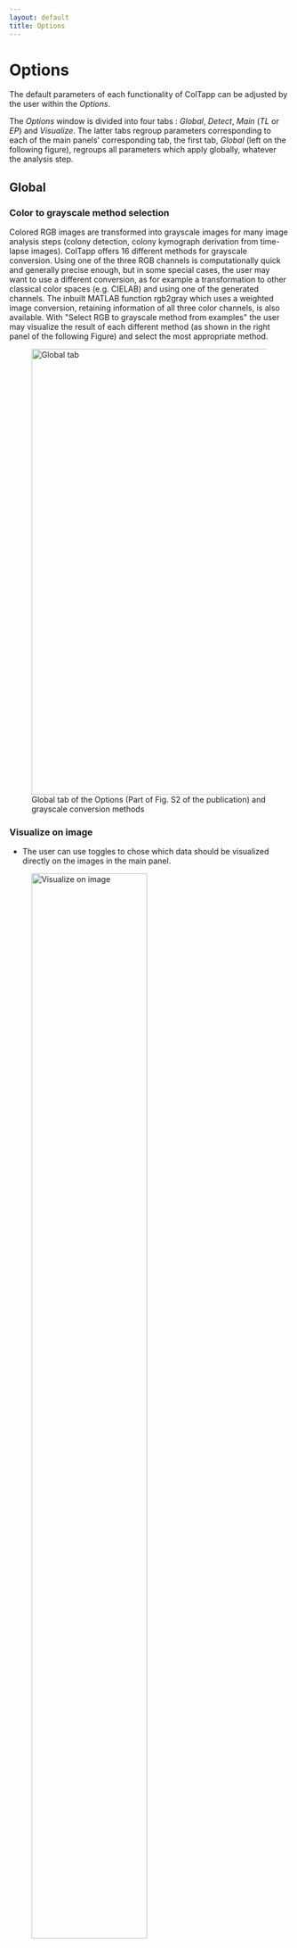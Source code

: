 ```yaml
---
layout: default
title: Options
---
```

# Options

The default parameters of each functionality of ColTapp can be adjusted by the user within the _Options_. 

The _Options_ window is divided into four tabs : _Global_, _Detect_, _Main_ (_TL_ or _EP_) and _Visualize_. The latter tabs regroup parameters corresponding to each of the main panels' corresponding tab, the first tab, _Global_ (left on the following figure), regroups all parameters which apply globally, whatever the analysis step.

## Global

### Color to grayscale method selection
Colored RGB images are transformed into grayscale images for many image analysis steps (colony detection, colony kymograph derivation from time-lapse images). ColTapp offers 16 different methods for grayscale conversion. 
Using one of the three RGB channels is computationally quick and generally precise enough, but in some special cases, the user may want to use a different conversion, as for example a transformation to other classical color spaces (e.g. CIELAB) and using one of the generated channels. The inbuilt MATLAB function rgb2gray which uses a weighted image conversion, retaining information of all three color channels, is also available. With "Select RGB to grayscale method from examples" the user may visualize the result of each different method (as shown in the right panel of the following Figure) and select the most appropriate method.
<figure>
  <img src="{{site.url}}/assets/images/Options_Global_wGrayscale.png" alt="Global tab" height="800px"/>
  <figcaption> Global tab of the Options (Part of Fig. S2 of the publication) and grayscale conversion methods </figcaption>
</figure>

### Visualize on image
- The user can use toggles to chose which data should be visualized directly on the images in the main panel.
<figure>
  <img src="{{site.url}}/assets/images/Visualize_on_image.png" alt="Visualize on image" height="70%"/>
  <figcaption> Visualization on main panel image </figcaption>
</figure>
- The _Redefine lighting correction area_ button allows a user to chose a new subset of the image as input to the [lighting correction algorithm](https://coltapp.github.io/detect.html).

### Reference growth data
When extracted automatically from an analyzed control experiment, the [reference appearance time](https://coltapp.github.io/refparam.html) of that experiment is 
averaged using the mean, by default. Yet, users concerned by the presence of outliers in the growth control experiment may chose to use the median (or any user-defined quantile) via this tab.

### Save options
Autosave, back-up save

### Reset active list
ColTapp allows to group colonies into [lists](https://coltapp.github.io/detect.html) to use certain downstream functions only on the indicated subset of colonies. User can remove all colonies from the active list on the main panel with this button.

## Detect

### Image preprocessing
- Default:Adaptive, Global, none
- Binarization sensitivity
- Should the user want to detect white colonies on a darker background,

### Colony detection parameters
- The _Circle detection_ mode (Regionprops or direct) (default: Regionprops). Circle detection can be operated in two modes: _Regionprops_ mode utilizes a multi-step process to find first isolated foreground objects (colonies) and then applies circle detection methods only on subparts of the images containing isolated objects. The _direct_ mode directly searches for colonies on the entire image. _Regionprops_ mode is expected to be more accurate in cases with many touching colonies and usually is slightly faster.
- The _imfindcircle sensitivity_ (default:0.94). For both modes. This value determines the sensitivity for finding circles. Higher values let weaker circles pass and helps finding less prominent (lower contrast from colony to agar) but also leads to more false positive circles.
- The _Minimal Radius_ (default:20 pixels). For both modes. Minimal radius of circle search range,  utilized by the MATLAB function [imfindcircles](https://ch.mathworks.com/help/images/ref/imfindcircles.html). This parameter is crucial to set correctly.
- The _Maximal Radius_ (default:65 pixels). For both modes. Maximal radius of circle search range, utilized by the MATLAB function [imfindcircles](https://ch.mathworks.com/help/images/ref/imfindcircles.html). This parameter is crucial to set correctly.
- The _Scale bounding box_ (default:1.35). For _regionprops_ mode only. After the isolated objects are identified, sub-images cropped around the object are used for further processing. The size of the cropped rectangle is scaled with the _Scale bounding box_ factor.
- The _Min distance from border_ (default:10 pixels). For _regionprops_ mode only. After the sub-images are generated, circles are detected within. _Min distance from border_ defines the minimal distance of the circle centers from the border of this sub-image.
- The _Foreground bias_ (default:0.17). For _regionprops_ mode only. To check if detected circles are considered as foreground, the sub-image is binarized (Otsu's method). The _Foreground bias_ is subtracted from the automatically generated threshold to classify more pixels as foreground.
- The _Min area foreground_ (default:0.7). For _regionprops_ mode only. After a binarized sub-image is generated, ColTapp checks if the proportion of pixels classified as foreground exceeds the _Min area foreground_ value. Circles with lower proportion are discarded.
- The _Max overlap (2 circles)_ (default:0.9). For _regionprops_ mode only. If more than one circle is detected on a subimage, ColTapp checks the amount of overlap of these circles. If a circle overlapps with another circle for more than _Max overlap_ of its own area, the circle quality (from the MATLAB function [imfindcircles](https://ch.mathworks.com/help/images/ref/imfindcircles.html)) is compared and only the circle with higher quality is kept.
- The _Min rad difference_ (default:10 pixels). For _regionprops_ mode only. If more than one circle is remaining, the center distance is calculated. If the distance is smaller than _Min center distance_ and the radius difference between the two circles is less than _Min rad difference_ the cirlce with the lower quality is discarded.
- The _Min center distance_ (default:20 pixels) For _regionprops_ mode only. If more than one circle is remaining, the center distance is calculated. If the distance is smaller than _Min center distance_ and the radius difference between the two circles is less than _Min rad difference_ the cirlce with the lower quality is discarded.
- The _Max total overlap_ (default:0.95). For _regionprops_ mode only. The area of each circle overlapping with any other circle is calculated. If the proportion of pixels classified as overlapping is higher than _Max total overlap_, this circle is discarded.
- The _Start iterative overlap_ is the proportion (default:0.8). For _regionprops_ mode only. Final step in the _regionprops_ mode. If there are still more than one circle passing all quality control steps, the total overlap proportion is compared with _Start iterative overlap_. Cirlces that have higher proportion of overlapping area are discarded. If no circle passed this check, the threshold is increased until at least one circle passes this control step.
- The _Final min center distance_ (default:2 pixels). For both modes. After all circles have been detected, the distance between all centers is calculated and circles are discarded based on the circle quality if two circle centers are closer to each other than _Final min center distance_.



## Main-TL

### Define radii-tracking parameters
- The _Reference frame_, on which colonies are found and from which the radii are tracked on the other frames, is set to the last frame of the time-lapse by default. 
- The _Time interval_ between frames of a time-lapse serie is automatically detected upon import and if this automatical detection fails, the user is asked to define it. 
- The _Registration factor_ (κ) defines the subpixels resolution (1/κ) at which the image registration algorithm performs a 2-D rigid translation (default: 100)
- The _Kymograph threshold shift_ (default:0.17)
- The _Scale radius for overlap_ factor (default: 1) is multiplied to the radius of the focal colony from which [neighboring colonies are tested for overlap] (https://coltapp.github.io/timelapse.html). By increasing it (>1), ranges of angles corresponding not only to overlapping colonies but also very close colonies will be discarded from the kymograph creation process. Note that this increase might lead to high proportions of angles to be discarded. Decreasing the scaling factor (<1) leads to reduced ranges of excluded angles. This might be useful in densely populated plates to still achieve some overlap exclusion to increase quality of kymographs at earlier timepoints. Note that if more than 90% of all angles are discarded because of overlap, the exclusion of angles is omitted completely, to avoid reducing the available data too much. 
- This overlap detection functionality can be completely removed by the user by ticking the _overlap exclusion_ tickbox.
- The images can be transformed with the lighting correction algorithm in the [_Detect_ tab ](https://coltapp.github.io/detect.html). The resulting enhanced images are typically meant to improve visualization for the user, and by default not used downstream for image analysis. However, a user can tick the box _Use enhance images_ if willing to use these transformed images as input for the _Radii tracking_ algorithm.

### Define appearance time parameters

- The _Apperance time threshold mode_ defines the unit of the threshold a colony radius should reach for the colony to be macroscopically detectable. (default: micrometers)
- The _Detection threshold radius_ defines the value of the threshold a colony radius should reach for the colony to be macroscopically detectable. (default: 200)
- The _Number of frames for fit_ (default: 50)

### Additional possibilities
- _Process timelapse subset_
- _Manually process timelapse_
- _Recalculate kymograph radius_
- _Select curves to delete_ 
- _Restore deleted curves_
- _Reset registration_
- _Delete radius data of selected frames_
- _Scale detected radius_

## Main-EP
### Additional possibilities
- _Apply spatial calibration factor to all frames_
- _Apply area of interest to all frames_
- _Apply both to all frames_
- _Remove linked and overlay folders_

## Visualize

After analyzing a time-lapse series, a quick visualization of the colony growth curves can be displayed by clicking on the _Radius vs Time_ button of the _Visualize_ tab of the main panel. In the _Options_ the user may chose to plot these curves 1) in raw units: pixels/frame or 2) in more biologically meaninful units, i.e micrometers/time. A user may also chose 3) a log-y axis, as this could enable to visualize an exponential curve as a linear slope (typically if the first growth phase is macroscopically detectable, which is not the case in the following example.
<figure>
  <img src="{{site.url}}/assets/images/Options_Visualize.png" alt="Options Visualize" height="70%"/>
    <figcaption> Visualize tab of the Options and example of colony growth curves visualization</figcaption> 
</figure>

In addition, the user can chose to visualize the colony size distribution on a given (or multiple) frame(s) with an histogram. The parameter _number of histogram bins_ can be inputted by the user.

